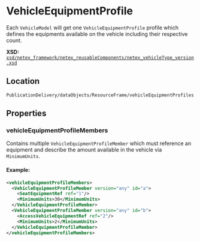 # VehicleEquipmentProfile

Each `VehicleModel` will get one `VehicleEquipmentProfile` profile which defines the equipments available on the vehicle including their respective count.

**XSD:** [`xsd/netex_framework/netex_reusableComponents/netex_vehicleType_version.xsd`](https://github.com/NeTEx-CEN/NeTEx/blob/next/xsd/netex_framework/netex_reusableComponents/netex_vehicleType_version.xsd#L1178)

## Location

```
PublicationDelivery/dataObjects/ResourceFrame/vehicleEquipmentProfiles
```

## Properties

### vehicleEquipmentProfileMembers
Contains multiple `VehicleEquipmentProfileMember` which must reference an equipment and describe the amount available in the vehicle via `MinimumUnits`.

#### Example:

```xml
<vehicleEquipmentProfileMembers>
  <VehicleEquipmentProfileMember version="any" id="a">
    <SeatEquipmentRef ref="1"/>
    <MinimumUnits>30</MinimumUnits>
  </VehicleEquipmentProfileMember>
  <VehicleEquipmentProfileMember version="any" id="b">
    <AccessVehicleEquipmentRef ref="2"/>
    <MinimumUnits>2</MinimumUnits>
  </VehicleEquipmentProfileMember>
</vehicleEquipmentProfileMembers>
```
